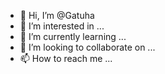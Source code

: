- 👋 Hi, I’m @Gatuha
- 👀 I’m interested in ...
- 🌱 I’m currently learning ...
- 💞️ I’m looking to collaborate on ...
- 📫 How to reach me ...

<!---
Gatuha/Gatuha is a ✨ special ✨ repository because its `README.md` (this file) appears on your GitHub profile.
You can click the Preview link to take a look at your changes.
--->
